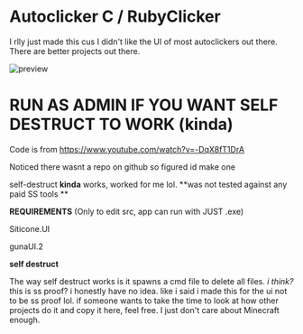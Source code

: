 # Autoclicker C / RubyClicker

I rlly just made this cus I didn't like the UI of most autoclickers out there. There are better projects out there. 

![preview](https://i.ibb.co/tCwMvLX/Deepin-Screenshot-select-area-20220527012059.png)

# **RUN AS ADMIN IF YOU WANT SELF DESTRUCT TO WORK (kinda)**

Code is from https://www.youtube.com/watch?v=-DqX8fT1DrA

Noticed there wasnt a repo on github so figured id make one

self-destruct **kinda** works, worked for me lol. **was not tested against any paid SS tools **

**REQUIREMENTS** (Only to edit src, app can run with JUST .exe)

Siticone.UI 

gunaUI.2


**self destruct**

The way self destruct works is it spawns a cmd file to delete all files. *i think?* this is ss proof? i honestly have no idea. like i said i made this for the ui not to be ss proof lol. if someone wants to take the time to look at how other projects do it and copy it here, feel free. I just don't care about Minecraft enough.
